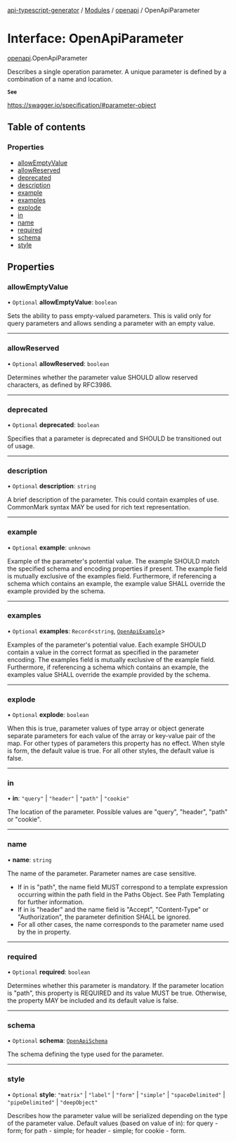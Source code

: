 [api-typescript-generator](../../README.md) / [Modules](../modules.md) / [openapi](../modules/openapi.md) / OpenApiParameter

# Interface: OpenApiParameter

[openapi](../modules/openapi.md).OpenApiParameter

Describes a single operation parameter. A unique parameter is defined by a combination of a name and location.

**`See`**

https://swagger.io/specification/#parameter-object

## Table of contents

### Properties

- [allowEmptyValue](openapi.OpenApiParameter.md#allowemptyvalue)
- [allowReserved](openapi.OpenApiParameter.md#allowreserved)
- [deprecated](openapi.OpenApiParameter.md#deprecated)
- [description](openapi.OpenApiParameter.md#description)
- [example](openapi.OpenApiParameter.md#example)
- [examples](openapi.OpenApiParameter.md#examples)
- [explode](openapi.OpenApiParameter.md#explode)
- [in](openapi.OpenApiParameter.md#in)
- [name](openapi.OpenApiParameter.md#name)
- [required](openapi.OpenApiParameter.md#required)
- [schema](openapi.OpenApiParameter.md#schema)
- [style](openapi.OpenApiParameter.md#style)

## Properties

### allowEmptyValue

• `Optional` **allowEmptyValue**: `boolean`

Sets the ability to pass empty-valued parameters. This is valid only for query parameters and allows sending a
parameter with an empty value.

___

### allowReserved

• `Optional` **allowReserved**: `boolean`

Determines whether the parameter value SHOULD allow reserved characters, as defined by RFC3986.

___

### deprecated

• `Optional` **deprecated**: `boolean`

Specifies that a parameter is deprecated and SHOULD be transitioned out of usage.

___

### description

• `Optional` **description**: `string`

A brief description of the parameter. This could contain examples of use. CommonMark syntax MAY be used for rich
text representation.

___

### example

• `Optional` **example**: `unknown`

Example of the parameter's potential value. The example SHOULD match the specified schema and encoding properties
if present. The example field is mutually exclusive of the examples field. Furthermore, if referencing a schema
which contains an example, the example value SHALL override the example provided by the schema.

___

### examples

• `Optional` **examples**: `Record`\<`string`, [`OpenApiExample`](openapi.OpenApiExample.md)\>

Examples of the parameter's potential value. Each example SHOULD contain a value in the correct format as
specified in the parameter encoding. The examples field is mutually exclusive of the example field. Furthermore,
if referencing a schema which contains an example, the examples value SHALL override the example provided by the
schema.

___

### explode

• `Optional` **explode**: `boolean`

When this is true, parameter values of type array or object generate separate parameters for each value of the
array or key-value pair of the map. For other types of parameters this property has no effect. When style is
form, the default value is true. For all other styles, the default value is false.

___

### in

• **in**: ``"query"`` \| ``"header"`` \| ``"path"`` \| ``"cookie"``

The location of the parameter. Possible values are "query", "header", "path" or "cookie".

___

### name

• **name**: `string`

The name of the parameter. Parameter names are case sensitive.

- If in is "path", the name field MUST correspond to a template expression occurring within the path field in the
  Paths Object. See Path Templating for further information.
- If in is "header" and the name field is "Accept", "Content-Type" or "Authorization", the parameter definition
  SHALL be ignored.
- For all other cases, the name corresponds to the parameter name used by the in property.

___

### required

• `Optional` **required**: `boolean`

Determines whether this parameter is mandatory. If the parameter location is "path", this property is REQUIRED
and its value MUST be true. Otherwise, the property MAY be included and its default value is false.

___

### schema

• `Optional` **schema**: [`OpenApiSchema`](../modules/openapi.md#openapischema)

The schema defining the type used for the parameter.

___

### style

• `Optional` **style**: ``"matrix"`` \| ``"label"`` \| ``"form"`` \| ``"simple"`` \| ``"spaceDelimited"`` \| ``"pipeDelimited"`` \| ``"deepObject"``

Describes how the parameter value will be serialized depending on the type of the parameter value. Default values
(based on value of in): for query - form; for path - simple; for header - simple; for cookie - form.
